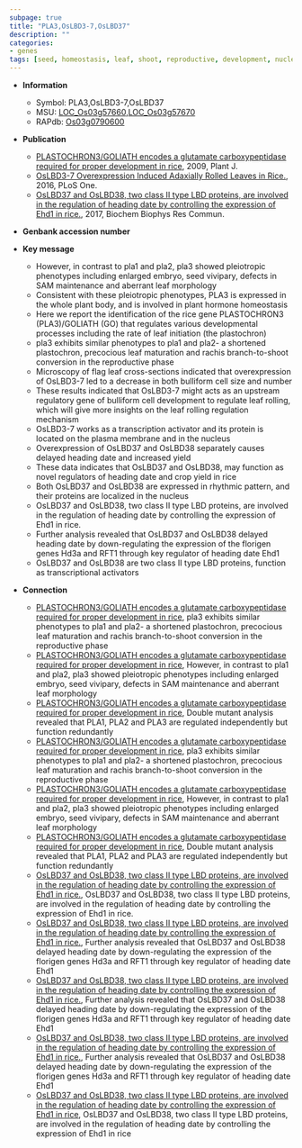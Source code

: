 ```yaml
---
subpage: true
title: "PLA3,OsLBD3-7,OsLBD37"
description: ""
categories:
- genes
tags: [seed, homeostasis, leaf, shoot, reproductive, development, nucleus, plasma membrane, transcription activator, leaf rolling, yield, R protein, heading date, transcriptional activator]
---
```


* **Information**  
    + Symbol: PLA3,OsLBD3-7,OsLBD37  
    + MSU: [LOC_Os03g57660](http://rice.plantbiology.msu.edu/cgi-bin/ORF_infopage.cgi?orf=LOC_Os03g57660),[LOC_Os03g57670](http://rice.plantbiology.msu.edu/cgi-bin/ORF_infopage.cgi?orf=LOC_Os03g57670)  
    + RAPdb: [Os03g0790600](http://rapdb.dna.affrc.go.jp/viewer/gbrowse_details/irgsp1?name=Os03g0790600)  

* **Publication**  
    + [PLASTOCHRON3/GOLIATH encodes a glutamate carboxypeptidase required for proper development in rice](http://www.ncbi.nlm.nih.gov/pubmed?term=PLASTOCHRON3/GOLIATH+encodes+a+glutamate+carboxypeptidase+required+for+proper+development+in+rice%5BTitle%5D), 2009, Plant J.
    + [OsLBD3-7 Overexpression Induced Adaxially Rolled Leaves in Rice.](http://www.ncbi.nlm.nih.gov/pubmed?term=OsLBD3-7+Overexpression+Induced+Adaxially+Rolled+Leaves+in+Rice.%5BTitle%5D), 2016, PLoS One.
    + [OsLBD37 and OsLBD38, two class II type LBD proteins, are involved in the regulation of heading date by controlling the expression of Ehd1 in rice.](http://www.ncbi.nlm.nih.gov/pubmed?term=OsLBD37+and+OsLBD38,+two+class+II+type+LBD+proteins,+are+involved+in+the+regulation+of+heading+date+by+controlling+the+expression+of+Ehd1+in+rice.%5BTitle%5D), 2017, Biochem Biophys Res Commun.

* **Genbank accession number**  

* **Key message**  
    + However, in contrast to pla1 and pla2, pla3 showed pleiotropic phenotypes including enlarged embryo, seed vivipary, defects in SAM maintenance and aberrant leaf morphology
    + Consistent with these pleiotropic phenotypes, PLA3 is expressed in the whole plant body, and is involved in plant hormone homeostasis
    + Here we report the identification of the rice gene PLASTOCHRON3 (PLA3)/GOLIATH (GO) that regulates various developmental processes including the rate of leaf initiation (the plastochron)
    + pla3 exhibits similar phenotypes to pla1 and pla2- a shortened plastochron, precocious leaf maturation and rachis branch-to-shoot conversion in the reproductive phase
    + Microscopy of flag leaf cross-sections indicated that overexpression of OsLBD3-7 led to a decrease in both bulliform cell size and number
    + These results indicated that OsLBD3-7 might acts as an upstream regulatory gene of bulliform cell development to regulate leaf rolling, which will give more insights on the leaf rolling regulation mechanism
    + OsLBD3-7 works as a transcription activator and its protein is located on the plasma membrane and in the nucleus
    + Overexpression of OsLBD37 and OsLBD38 separately causes delayed heading date and increased yield
    + These data indicates that OsLBD37 and OsLBD38, may function as novel regulators of heading date and crop yield in rice
    + Both OsLBD37 and OsLBD38 are expressed in rhythmic pattern, and their proteins are localized in the nucleus
    + OsLBD37 and OsLBD38, two class II type LBD proteins, are involved in the regulation of heading date by controlling the expression of Ehd1 in rice.
    + Further analysis revealed that OsLBD37 and OsLBD38 delayed heading date by down-regulating the expression of the florigen genes Hd3a and RFT1 through key regulator of heading date Ehd1
    + OsLBD37 and OsLBD38 are two class II type LBD proteins, function as transcriptional activators

* **Connection**  
    + [PLASTOCHRON3/GOLIATH encodes a glutamate carboxypeptidase required for proper development in rice](http://www.ncbi.nlm.nih.gov/pubmed?term=PLASTOCHRON3/GOLIATH+encodes+a+glutamate+carboxypeptidase+required+for+proper+development+in+rice%5BTitle%5D), pla3 exhibits similar phenotypes to pla1 and pla2- a shortened plastochron, precocious leaf maturation and rachis branch-to-shoot conversion in the reproductive phase
    + [PLASTOCHRON3/GOLIATH encodes a glutamate carboxypeptidase required for proper development in rice](http://www.ncbi.nlm.nih.gov/pubmed?term=PLASTOCHRON3/GOLIATH+encodes+a+glutamate+carboxypeptidase+required+for+proper+development+in+rice%5BTitle%5D), However, in contrast to pla1 and pla2, pla3 showed pleiotropic phenotypes including enlarged embryo, seed vivipary, defects in SAM maintenance and aberrant leaf morphology
    + [PLASTOCHRON3/GOLIATH encodes a glutamate carboxypeptidase required for proper development in rice](http://www.ncbi.nlm.nih.gov/pubmed?term=PLASTOCHRON3/GOLIATH+encodes+a+glutamate+carboxypeptidase+required+for+proper+development+in+rice%5BTitle%5D), Double mutant analysis revealed that PLA1, PLA2 and PLA3 are regulated independently but function redundantly
    + [PLASTOCHRON3/GOLIATH encodes a glutamate carboxypeptidase required for proper development in rice](http://www.ncbi.nlm.nih.gov/pubmed?term=PLASTOCHRON3/GOLIATH+encodes+a+glutamate+carboxypeptidase+required+for+proper+development+in+rice%5BTitle%5D), pla3 exhibits similar phenotypes to pla1 and pla2- a shortened plastochron, precocious leaf maturation and rachis branch-to-shoot conversion in the reproductive phase
    + [PLASTOCHRON3/GOLIATH encodes a glutamate carboxypeptidase required for proper development in rice](http://www.ncbi.nlm.nih.gov/pubmed?term=PLASTOCHRON3/GOLIATH+encodes+a+glutamate+carboxypeptidase+required+for+proper+development+in+rice%5BTitle%5D), However, in contrast to pla1 and pla2, pla3 showed pleiotropic phenotypes including enlarged embryo, seed vivipary, defects in SAM maintenance and aberrant leaf morphology
    + [PLASTOCHRON3/GOLIATH encodes a glutamate carboxypeptidase required for proper development in rice](http://www.ncbi.nlm.nih.gov/pubmed?term=PLASTOCHRON3/GOLIATH+encodes+a+glutamate+carboxypeptidase+required+for+proper+development+in+rice%5BTitle%5D), Double mutant analysis revealed that PLA1, PLA2 and PLA3 are regulated independently but function redundantly
    + [OsLBD37 and OsLBD38, two class II type LBD proteins, are involved in the regulation of heading date by controlling the expression of Ehd1 in rice.](http://www.ncbi.nlm.nih.gov/pubmed?term=OsLBD37+and+OsLBD38,+two+class+II+type+LBD+proteins,+are+involved+in+the+regulation+of+heading+date+by+controlling+the+expression+of+Ehd1+in+rice.%5BTitle%5D), OsLBD37 and OsLBD38, two class II type LBD proteins, are involved in the regulation of heading date by controlling the expression of Ehd1 in rice.
    + [OsLBD37 and OsLBD38, two class II type LBD proteins, are involved in the regulation of heading date by controlling the expression of Ehd1 in rice.](http://www.ncbi.nlm.nih.gov/pubmed?term=OsLBD37+and+OsLBD38,+two+class+II+type+LBD+proteins,+are+involved+in+the+regulation+of+heading+date+by+controlling+the+expression+of+Ehd1+in+rice.%5BTitle%5D),  Further analysis revealed that OsLBD37 and OsLBD38 delayed heading date by down-regulating the expression of the florigen genes Hd3a and RFT1 through key regulator of heading date Ehd1
    + [OsLBD37 and OsLBD38, two class II type LBD proteins, are involved in the regulation of heading date by controlling the expression of Ehd1 in rice.](http://www.ncbi.nlm.nih.gov/pubmed?term=OsLBD37+and+OsLBD38,+two+class+II+type+LBD+proteins,+are+involved+in+the+regulation+of+heading+date+by+controlling+the+expression+of+Ehd1+in+rice.%5BTitle%5D),  Further analysis revealed that OsLBD37 and OsLBD38 delayed heading date by down-regulating the expression of the florigen genes Hd3a and RFT1 through key regulator of heading date Ehd1
    + [OsLBD37 and OsLBD38, two class II type LBD proteins, are involved in the regulation of heading date by controlling the expression of Ehd1 in rice.](http://www.ncbi.nlm.nih.gov/pubmed?term=OsLBD37+and+OsLBD38,+two+class+II+type+LBD+proteins,+are+involved+in+the+regulation+of+heading+date+by+controlling+the+expression+of+Ehd1+in+rice.%5BTitle%5D),  Further analysis revealed that OsLBD37 and OsLBD38 delayed heading date by down-regulating the expression of the florigen genes Hd3a and RFT1 through key regulator of heading date Ehd1
    + [OsLBD37 and OsLBD38, two class II type LBD proteins, are involved in the regulation of heading date by controlling the expression of Ehd1 in rice](http://www.ncbi.nlm.nih.gov/pubmed?term=OsLBD37+and+OsLBD38,+two+class+II+type+LBD+proteins,+are+involved+in+the+regulation+of+heading+date+by+controlling+the+expression+of+Ehd1+in+rice%5BTitle%5D), OsLBD37 and OsLBD38, two class II type LBD proteins, are involved in the regulation of heading date by controlling the expression of Ehd1 in rice



